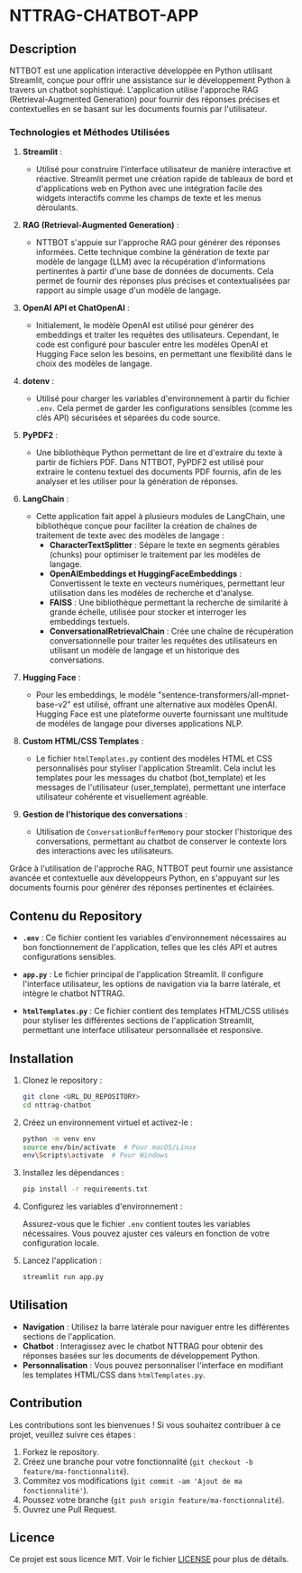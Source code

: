 # NTTRAG-CHATBOT-APP

## Description

NTTBOT est une application interactive développée en Python utilisant Streamlit, conçue pour offrir une assistance sur le développement Python à travers un chatbot sophistiqué. L'application utilise l'approche RAG (Retrieval-Augmented Generation) pour fournir des réponses précises et contextuelles en se basant sur les documents fournis par l'utilisateur.

### Technologies et Méthodes Utilisées

1. **Streamlit** : 
   - Utilisé pour construire l'interface utilisateur de manière interactive et réactive. Streamlit permet une création rapide de tableaux de bord et d'applications web en Python avec une intégration facile des widgets interactifs comme les champs de texte et les menus déroulants.

2. **RAG (Retrieval-Augmented Generation)** :
   - NTTBOT s'appuie sur l'approche RAG pour générer des réponses informées. Cette technique combine la génération de texte par modèle de langage (LLM) avec la récupération d'informations pertinentes à partir d'une base de données de documents. Cela permet de fournir des réponses plus précises et contextualisées par rapport au simple usage d'un modèle de langage.

3. **OpenAI API et ChatOpenAI** :
   - Initialement, le modèle OpenAI est utilisé pour générer des embeddings et traiter les requêtes des utilisateurs. Cependant, le code est configuré pour basculer entre les modèles OpenAI et Hugging Face selon les besoins, en permettant une flexibilité dans le choix des modèles de langage.

4. **dotenv** :
   - Utilisé pour charger les variables d'environnement à partir du fichier `.env`. Cela permet de garder les configurations sensibles (comme les clés API) sécurisées et séparées du code source.

5. **PyPDF2** :
   - Une bibliothèque Python permettant de lire et d'extraire du texte à partir de fichiers PDF. Dans NTTBOT, PyPDF2 est utilisé pour extraire le contenu textuel des documents PDF fournis, afin de les analyser et les utiliser pour la génération de réponses.

6. **LangChain** :
   - Cette application fait appel à plusieurs modules de LangChain, une bibliothèque conçue pour faciliter la création de chaînes de traitement de texte avec des modèles de langage :
     - **CharacterTextSplitter** : Sépare le texte en segments gérables (chunks) pour optimiser le traitement par les modèles de langage.
     - **OpenAIEmbeddings et HuggingFaceEmbeddings** : Convertissent le texte en vecteurs numériques, permettant leur utilisation dans les modèles de recherche et d'analyse.
     - **FAISS** : Une bibliothèque permettant la recherche de similarité à grande échelle, utilisée pour stocker et interroger les embeddings textuels.
     - **ConversationalRetrievalChain** : Crée une chaîne de récupération conversationnelle pour traiter les requêtes des utilisateurs en utilisant un modèle de langage et un historique des conversations.

7. **Hugging Face** :
   - Pour les embeddings, le modèle "sentence-transformers/all-mpnet-base-v2" est utilisé, offrant une alternative aux modèles OpenAI. Hugging Face est une plateforme ouverte fournissant une multitude de modèles de langage pour diverses applications NLP.

8. **Custom HTML/CSS Templates** :
   - Le fichier `htmlTemplates.py` contient des modèles HTML et CSS personnalisés pour styliser l'application Streamlit. Cela inclut les templates pour les messages du chatbot (bot_template) et les messages de l'utilisateur (user_template), permettant une interface utilisateur cohérente et visuellement agréable.

9. **Gestion de l'historique des conversations** :
   - Utilisation de `ConversationBufferMemory` pour stocker l'historique des conversations, permettant au chatbot de conserver le contexte lors des interactions avec les utilisateurs.

Grâce à l'utilisation de l'approche RAG, NTTBOT peut fournir une assistance avancée et contextuelle aux développeurs Python, en s'appuyant sur les documents fournis pour générer des réponses pertinentes et éclairées.

## Contenu du Repository

- **`.env`** : Ce fichier contient les variables d'environnement nécessaires au bon fonctionnement de l'application, telles que les clés API et autres configurations sensibles.

- **`app.py`** : Le fichier principal de l'application Streamlit. Il configure l'interface utilisateur, les options de navigation via la barre latérale, et intègre le chatbot NTTRAG.

- **`htmlTemplates.py`** : Ce fichier contient des templates HTML/CSS utilisés pour styliser les différentes sections de l'application Streamlit, permettant une interface utilisateur personnalisée et responsive.

## Installation

1. Clonez le repository :

    ```bash
    git clone <URL_DU_REPOSITORY>
    cd nttrag-chatbot
    ```

2. Créez un environnement virtuel et activez-le :

    ```bash
    python -m venv env
    source env/bin/activate  # Pour macOS/Linux
    env\Scripts\activate  # Pour Windows
    ```

3. Installez les dépendances :

    ```bash
    pip install -r requirements.txt
    ```

4. Configurez les variables d'environnement :

    Assurez-vous que le fichier `.env` contient toutes les variables nécessaires. Vous pouvez ajuster ces valeurs en fonction de votre configuration locale.

5. Lancez l'application :

    ```bash
    streamlit run app.py
    ```

## Utilisation

- **Navigation** : Utilisez la barre latérale pour naviguer entre les différentes sections de l'application.
- **Chatbot** : Interagissez avec le chatbot NTTRAG pour obtenir des réponses basées sur les documents de développement Python.
- **Personnalisation** : Vous pouvez personnaliser l'interface en modifiant les templates HTML/CSS dans `htmlTemplates.py`.

## Contribution

Les contributions sont les bienvenues ! Si vous souhaitez contribuer à ce projet, veuillez suivre ces étapes :

1. Forkez le repository.
2. Créez une branche pour votre fonctionnalité (`git checkout -b feature/ma-fonctionnalité`).
3. Commitez vos modifications (`git commit -am 'Ajout de ma fonctionnalité'`).
4. Poussez votre branche (`git push origin feature/ma-fonctionnalité`).
5. Ouvrez une Pull Request.

## Licence

Ce projet est sous licence MIT. Voir le fichier [LICENSE](LICENSE) pour plus de détails.

